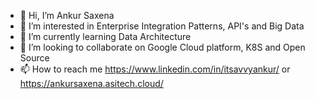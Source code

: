 - 👋 Hi, I’m Ankur Saxena
- 👀 I’m interested in Enterprise Integration Patterns, API's and Big Data
- 🌱 I’m currently learning Data Architecture
- 💞️ I’m looking to collaborate on Google Cloud platform, K8S and Open Source
- 📫 How to reach me https://www.linkedin.com/in/itsavvyankur/ or https://ankursaxena.asitech.cloud/

<!---
itsavvy-ankur/itsavvy-ankur is a ✨ special ✨ repository because its `README.md` (this file) appears on your GitHub profile.
You can click the Preview link to take a look at your changes.
--->

